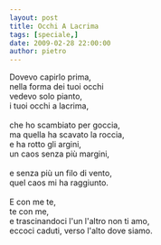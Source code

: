 ```yaml
---
layout: post
title: Occhi A Lacrima
tags: [speciale,]
date: 2009-02-28 22:00:00
author: pietro
---
```

Dovevo capirlo prima,<br/>nella forma dei tuoi occhi<br/>vedevo solo pianto,<br/>i tuoi occhi a lacrima,<br/><br/>che ho scambiato per goccia,<br/>ma quella ha scavato la roccia,<br/>e ha rotto gli argini,<br/>un caos senza più margini,<br/><br/>e senza più un filo di vento,<br/>quel caos mi ha raggiunto.<br/><br/>E con me te,<br/>te con me,<br/>e trascinandoci l'un l'altro non ti amo,<br/>eccoci caduti, verso l'alto dove siamo.
